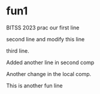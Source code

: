 # fun1
BITSS 2023 prac 
our first line

second line and modify this line

third line.

Added another line in second comp

Another change in the local comp.  

This is another fun line 
